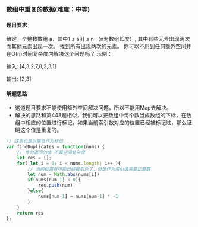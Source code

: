 ### 数组中重复的数据(难度：中等)

#### 题目要求
给定一个整数数组 a，其中1 ≤ a[i] ≤ n （n为数组长度）, 其中有些元素出现两次而其他元素出现一次。
找到所有出现两次的元素。
你可以不用到任何额外空间并在O(n)时间复杂度内解决这个问题吗？
示例：

输入:
[4,3,2,7,8,2,3,1]

输出:
[2,3]

#### 解题思路
- 这道题目要求不能使用额外空间解决问题，所以不能用Map去解决。
- 解决的思路和第448题相似，我们可以把数组中每个数当成数组的下标，在数组中相应的位置进行标记，如果当前索引数对应的位置已经被标记过，那么证明这个值是重复的。

```JavaScript
// 这里也是以取负作为标记
var findDuplicates = function(nums) {
	// 作为返回的值 不算空间复杂度
    let res = [];
    for( let i = 0; i < nums.length; i++ ){
    	// 当前位置有可能已经被取负了，但是作为索引值需要正整数
        let num = Math.abs(nums[i])
        if(nums[num-1] < 0){
            res.push(num)
        }else{
            nums[num-1] = nums[num-1] * -1
        }
    }
    return res
};
```